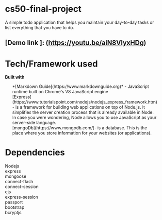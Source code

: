 # cs50-final-project
A simple todo application that helps you maintain your day-to-day tasks or list everything that you have to do.
## [Demo link ]: (https://youtu.be/aiN8VIyxHDg)

# Tech/Framework used
**Built with**
<ul>
  *[Markdown Guide](https://www.markdownguide.org)* - JavaScript runtime built on Chrome's V8 JavaScript engine  <br />
  [Express](https://www.tutorialspoint.com/nodejs/nodejs_express_framework.htm)- is a framework for building web applications on top of Node.js. It simplifies the server   creation process that is already available in Node. In case you were wondering, Node allows you to use JavaScript as your server-side language.<br />
  [mongoDb](https://www.mongodb.com/)- is a database. This is the place where you store information for your websites (or applications).<br />
</ul>
  

# Dependencies
Nodejs <br />
express <br />
mongoose <br />
connect-flash <br />
connect-session <br />
ejs <br />
express-session <br />
passport <br />
bootstrap <br />
bcryptjs <br />
